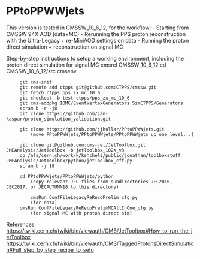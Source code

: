 # PPtoPPWWjets
This version is tested in CMSSW_10_6_12, for the workflow:
     - Starting from CMSSW 94X AOD (data+MC)
     - Rerunning the PPS proton reconstruction with the Ultra-Legacy + re-MiniAOD settings on data 
     - Running the proton direct simulation + reconstruction on signal MC

Step-by-step instructions to setup a working environment, including the proton direct simulation for signal MC
	     cmsrel CMSSW_10_6_12
	     cd CMSSW_10_6_12/src
	     cmsenv

	     git cms-init
	     git remote add ctpps git@github.com:CTPPS/cmssw.git
	     git fetch ctpps pps_zx_mc_10_6
	     git checkout -b test ctpps/pps_zx_mc_10_6
	     git cms-addpkg IOMC/EventVertexGenerators SimCTPPS/Generators
	     scram b -r -j8
	     git clone https://github.com/jan-kaspar/proton_simulation_validation.git

	     git clone https://github.com/jjhollar/PPtoPPWWjets.git
	     	 (move PPtoPPWWjets/PPtoPPWWjets/PPtoPPWWjets up one level...)

	     git clone git@github.com:cms-jet/JetToolbox.git JMEAnalysis/JetToolbox -b jetToolbox_102X_v3
	     cp /afs/cern.ch/work/k/kshcheli/public/jonathan/toolboxstuff JMEAnalysis/JetToolbox/python/jetToolbox_cff.py
	     scram b -j 18

	     cd PPtoPPWWjets/PPtoPPWWjets/python
	     	 (copy relevant JEC files from subdirectories JEC2016, JEC2017, or JECAUTUMN18 to this directory)

             cmsRun ConfFileLegacyReRecoPrelim_cfg.py
	     	 (for data)
	     cmsRun ConfFileLegacyReRecoPrelimMCAllInOne_cfg.py 
	     	 (for signal MC with proton direct sim)

References:
	https://twiki.cern.ch/twiki/bin/viewauth/CMS/JetToolbox#How_to_run_the_jetToolbox
	https://twiki.cern.ch/twiki/bin/viewauth/CMS/TaggedProtonsDirectSimulation#Full_step_by_step_recipe_to_setu
